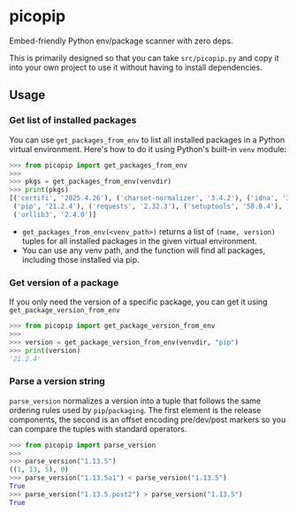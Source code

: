 # picopip

Embed-friendly Python env/package scanner with zero deps.

This is primarily designed so that you can take `src/picopip.py`
and copy it into your own project to use it without having
to install dependencies.

## Usage

### Get list of installed packages

You can use `get_packages_from_env` to list all installed packages in a Python virtual environment. Here's how to do it using Python's built-in `venv` module:

```python
>>> from picopip import get_packages_from_env
>>>
>>> pkgs = get_packages_from_env(venvdir)
>>> print(pkgs)
[('certifi', '2025.4.26'), ('charset-normalizer', '3.4.2'), ('idna', '3.10'), 
 ('pip', '21.2.4'), ('requests', '2.32.3'), ('setuptools', '58.0.4'), 
 ('urllib3', '2.4.0')]
```

- `get_packages_from_env(<venv_path>)` returns a list of `(name, version)` tuples for all installed packages in the given virtual environment.
- You can use any venv path, and the function will find all packages, including those installed via pip.

### Get version of a package

If you only need the version of a specific package, you can get it
using `get_package_version_from_env`

```python
>>> from picopip import get_package_version_from_env
>>>
>>> version = get_package_version_from_env(venvdir, "pip")
>>> print(version)
'21.2.4'
```

### Parse a version string

`parse_version` normalizes a version into a tuple that follows the same ordering
rules used by `pip`/`packaging`. The first element is the release components,
the second is an offset encoding pre/dev/post markers so you can compare the
tuples with standard operators.

```python
>>> from picopip import parse_version
>>>
>>> parse_version("1.13.5")
((1, 13, 5), 0)
>>> parse_version("1.13.5a1") < parse_version("1.13.5")
True
>>> parse_version("1.13.5.post2") > parse_version("1.13.5")
True
```
